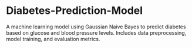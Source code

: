 # Diabetes-Prediction-Model
A machine learning model using Gaussian Naive Bayes to predict diabetes based on glucose and blood pressure levels. Includes data preprocessing, model training, and evaluation metrics.

